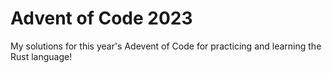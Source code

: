 # Advent of Code 2023
My solutions for this year's Adevent of Code for practicing and learning the Rust language!
